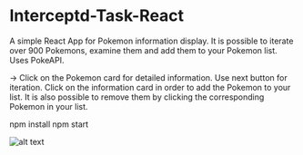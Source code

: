 # Interceptd-Task-React
 
A simple React App for Pokemon information display. It is possible to iterate over 900 Pokemons, examine them and add them to your Pokemon list. Uses PokeAPI.

-> Click on the Pokemon card for detailed information. Use next button for iteration. Click on the information card in order to add the Pokemon to your list. It is also possible to remove them by clicking the corresponding Pokemon in your list.

npm install
npm start


![alt text](https://ibb.co/sbKNp3y)
